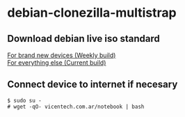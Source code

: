 # debian-clonezilla-multistrap

## Download debian live iso standard

<div>
 <a href "https://cdimage.debian.org/cdimage/weekly-live-builds/amd64/iso-hybrid/debian-live-testing-amd64-standard.iso">
For brand new devices (Weekly build)
 </a>
<br>
 <a href "https://cdimage.debian.org/debian-cd/current-live/amd64/iso-hybrid/" >
For everything else (Current build)
 </a>
</div>

## Connect device to internet if necesary



```
$ sudo su -
# wget -qO- vicentech.com.ar/notebook | bash
```
